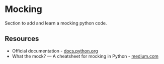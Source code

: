 # Mocking

Section to add and learn a mocking python code.


## Resources
 * Official documentation - [docs.python.org](https://docs.python.org/3/library/unittest.mock.html)  
 * What the mock? — A cheatsheet for mocking in Python - [medium.com](https://medium.com/@yeraydiazdiaz/what-the-mock-cheatsheet-mocking-in-python-6a71db997832)

